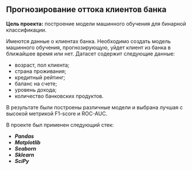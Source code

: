 ## Прогнозирование оттока клиентов банка

**Цель проекта:** построение модели машинного обучения для бинарной классификации.

Имеются данные о клиентах банка. Необходимо создать модель машинного обучения, прогнозирующую, уйдет клиент из банка в ближайшее время или нет.
Датасет содержит следующие данные:

* возраст, пол клиента;
* страна проживания;
* кредитный рейтинг;
* баланс на счете;
* уровень дохода;
* количество банковских продуктов.

В результате были построены различные модели и выбрана лучшая с высокой метрикой F1-score и ROC-AUC.

В проекте был применен следующий стек:
* **_Pandas_**
* **_Matplotlib_**
* **_Seaborn_**
* **_Sklearn_**
* **_SciPy_**
